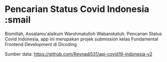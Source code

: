 # Pencarian Status Covid Indonesia :smail
Bismillah, Assalamu'alaikum Warohmatulloh Wabarokatuh.
Pencarian Status Covid Indonesia, app ini merupakan projek submission kelas Fundamental Frontend Development di Dicoding

Sumber data: https://github.com/Reynadi531/api-covid19-indonesia-v2

